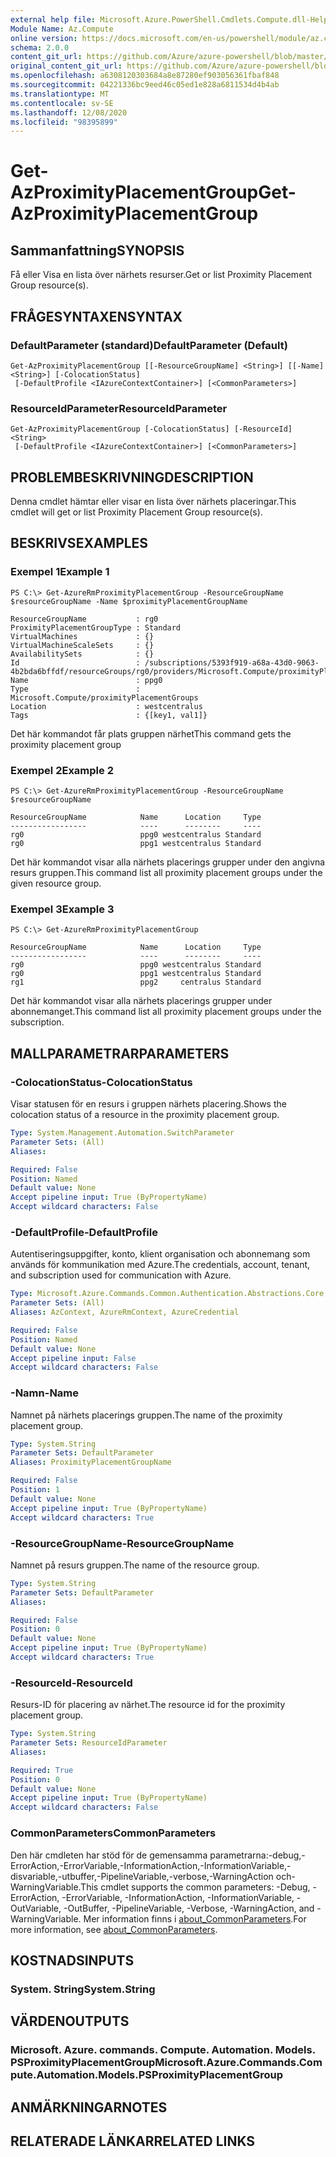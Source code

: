 ```yaml
---
external help file: Microsoft.Azure.PowerShell.Cmdlets.Compute.dll-Help.xml
Module Name: Az.Compute
online version: https://docs.microsoft.com/en-us/powershell/module/az.compute/get-azproximityplacementgroup
schema: 2.0.0
content_git_url: https://github.com/Azure/azure-powershell/blob/master/src/Compute/Compute/help/Get-AzProximityPlacementGroup.md
original_content_git_url: https://github.com/Azure/azure-powershell/blob/master/src/Compute/Compute/help/Get-AzProximityPlacementGroup.md
ms.openlocfilehash: a6308120303684a8e87280ef903056361fbaf848
ms.sourcegitcommit: 04221336bc9eed46c05ed1e828a6811534d4b4ab
ms.translationtype: MT
ms.contentlocale: sv-SE
ms.lasthandoff: 12/08/2020
ms.locfileid: "98395899"
---
```

# <span data-ttu-id="ae1d0-101">Get-AzProximityPlacementGroup</span><span class="sxs-lookup"><span data-stu-id="ae1d0-101">Get-AzProximityPlacementGroup</span></span>

## <span data-ttu-id="ae1d0-102">Sammanfattning</span><span class="sxs-lookup"><span data-stu-id="ae1d0-102">SYNOPSIS</span></span>
<span data-ttu-id="ae1d0-103">Få eller Visa en lista över närhets resurser.</span><span class="sxs-lookup"><span data-stu-id="ae1d0-103">Get or list Proximity Placement Group resource(s).</span></span>

## <span data-ttu-id="ae1d0-104">FRÅGESYNTAXEN</span><span class="sxs-lookup"><span data-stu-id="ae1d0-104">SYNTAX</span></span>

### <span data-ttu-id="ae1d0-105">DefaultParameter (standard)</span><span class="sxs-lookup"><span data-stu-id="ae1d0-105">DefaultParameter (Default)</span></span>
```
Get-AzProximityPlacementGroup [[-ResourceGroupName] <String>] [[-Name] <String>] [-ColocationStatus]
 [-DefaultProfile <IAzureContextContainer>] [<CommonParameters>]
```

### <span data-ttu-id="ae1d0-106">ResourceIdParameter</span><span class="sxs-lookup"><span data-stu-id="ae1d0-106">ResourceIdParameter</span></span>
```
Get-AzProximityPlacementGroup [-ColocationStatus] [-ResourceId] <String>
 [-DefaultProfile <IAzureContextContainer>] [<CommonParameters>]
```

## <span data-ttu-id="ae1d0-107">PROBLEMBESKRIVNING</span><span class="sxs-lookup"><span data-stu-id="ae1d0-107">DESCRIPTION</span></span>
<span data-ttu-id="ae1d0-108">Denna cmdlet hämtar eller visar en lista över närhets placeringar.</span><span class="sxs-lookup"><span data-stu-id="ae1d0-108">This cmdlet will get or list Proximity Placement Group resource(s).</span></span>

## <span data-ttu-id="ae1d0-109">BESKRIVS</span><span class="sxs-lookup"><span data-stu-id="ae1d0-109">EXAMPLES</span></span>

### <span data-ttu-id="ae1d0-110">Exempel 1</span><span class="sxs-lookup"><span data-stu-id="ae1d0-110">Example 1</span></span>
```
PS C:\> Get-AzureRmProximityPlacementGroup -ResourceGroupName $resourceGroupName -Name $proximityPlacementGroupName

ResourceGroupName           : rg0
ProximityPlacementGroupType : Standard
VirtualMachines             : {}
VirtualMachineScaleSets     : {}
AvailabilitySets            : {}
Id                          : /subscriptions/5393f919-a68a-43d0-9063-4b2bda6bffdf/resourceGroups/rg0/providers/Microsoft.Compute/proximityPlacementGroups/ppg0
Name                        : ppg0
Type                        : Microsoft.Compute/proximityPlacementGroups
Location                    : westcentralus
Tags                        : {[key1, val1]}
```

<span data-ttu-id="ae1d0-111">Det här kommandot får plats gruppen närhet</span><span class="sxs-lookup"><span data-stu-id="ae1d0-111">This command gets the proximity placement group</span></span>

### <span data-ttu-id="ae1d0-112">Exempel 2</span><span class="sxs-lookup"><span data-stu-id="ae1d0-112">Example 2</span></span>
```
PS C:\> Get-AzureRmProximityPlacementGroup -ResourceGroupName $resourceGroupName

ResourceGroupName            Name      Location     Type
-----------------            ----      --------     ----
rg0                          ppg0 westcentralus Standard
rg0                          ppg1 westcentralus Standard
```

<span data-ttu-id="ae1d0-113">Det här kommandot visar alla närhets placerings grupper under den angivna resurs gruppen.</span><span class="sxs-lookup"><span data-stu-id="ae1d0-113">This command list all proximity placement groups under the given resource group.</span></span>

### <span data-ttu-id="ae1d0-114">Exempel 3</span><span class="sxs-lookup"><span data-stu-id="ae1d0-114">Example 3</span></span>
```
PS C:\> Get-AzureRmProximityPlacementGroup

ResourceGroupName            Name      Location     Type
-----------------            ----      --------     ----
rg0                          ppg0 westcentralus Standard
rg0                          ppg1 westcentralus Standard
rg1                          ppg2     centralus Standard
```

<span data-ttu-id="ae1d0-115">Det här kommandot visar alla närhets placerings grupper under abonnemanget.</span><span class="sxs-lookup"><span data-stu-id="ae1d0-115">This command list all proximity placement groups under the subscription.</span></span>

## <span data-ttu-id="ae1d0-116">MALLPARAMETRAR</span><span class="sxs-lookup"><span data-stu-id="ae1d0-116">PARAMETERS</span></span>

### <span data-ttu-id="ae1d0-117">-ColocationStatus</span><span class="sxs-lookup"><span data-stu-id="ae1d0-117">-ColocationStatus</span></span>
<span data-ttu-id="ae1d0-118">Visar statusen för en resurs i gruppen närhets placering.</span><span class="sxs-lookup"><span data-stu-id="ae1d0-118">Shows the colocation status of a resource in the proximity placement group.</span></span>

```yaml
Type: System.Management.Automation.SwitchParameter
Parameter Sets: (All)
Aliases:

Required: False
Position: Named
Default value: None
Accept pipeline input: True (ByPropertyName)
Accept wildcard characters: False
```

### <span data-ttu-id="ae1d0-119">-DefaultProfile</span><span class="sxs-lookup"><span data-stu-id="ae1d0-119">-DefaultProfile</span></span>
<span data-ttu-id="ae1d0-120">Autentiseringsuppgifter, konto, klient organisation och abonnemang som används för kommunikation med Azure.</span><span class="sxs-lookup"><span data-stu-id="ae1d0-120">The credentials, account, tenant, and subscription used for communication with Azure.</span></span>

```yaml
Type: Microsoft.Azure.Commands.Common.Authentication.Abstractions.Core.IAzureContextContainer
Parameter Sets: (All)
Aliases: AzContext, AzureRmContext, AzureCredential

Required: False
Position: Named
Default value: None
Accept pipeline input: False
Accept wildcard characters: False
```

### <span data-ttu-id="ae1d0-121">-Namn</span><span class="sxs-lookup"><span data-stu-id="ae1d0-121">-Name</span></span>
<span data-ttu-id="ae1d0-122">Namnet på närhets placerings gruppen.</span><span class="sxs-lookup"><span data-stu-id="ae1d0-122">The name of the proximity placement group.</span></span>

```yaml
Type: System.String
Parameter Sets: DefaultParameter
Aliases: ProximityPlacementGroupName

Required: False
Position: 1
Default value: None
Accept pipeline input: True (ByPropertyName)
Accept wildcard characters: True
```

### <span data-ttu-id="ae1d0-123">-ResourceGroupName</span><span class="sxs-lookup"><span data-stu-id="ae1d0-123">-ResourceGroupName</span></span>
<span data-ttu-id="ae1d0-124">Namnet på resurs gruppen.</span><span class="sxs-lookup"><span data-stu-id="ae1d0-124">The name of the resource group.</span></span>

```yaml
Type: System.String
Parameter Sets: DefaultParameter
Aliases:

Required: False
Position: 0
Default value: None
Accept pipeline input: True (ByPropertyName)
Accept wildcard characters: True
```

### <span data-ttu-id="ae1d0-125">-ResourceId</span><span class="sxs-lookup"><span data-stu-id="ae1d0-125">-ResourceId</span></span>
<span data-ttu-id="ae1d0-126">Resurs-ID för placering av närhet.</span><span class="sxs-lookup"><span data-stu-id="ae1d0-126">The resource id for the proximity placement group.</span></span>

```yaml
Type: System.String
Parameter Sets: ResourceIdParameter
Aliases:

Required: True
Position: 0
Default value: None
Accept pipeline input: True (ByPropertyName)
Accept wildcard characters: False
```

### <span data-ttu-id="ae1d0-127">CommonParameters</span><span class="sxs-lookup"><span data-stu-id="ae1d0-127">CommonParameters</span></span>
<span data-ttu-id="ae1d0-128">Den här cmdleten har stöd för de gemensamma parametrarna:-debug,-ErrorAction,-ErrorVariable,-InformationAction,-InformationVariable,-disvariable,-utbuffer,-PipelineVariable,-verbose,-WarningAction och-WarningVariable.</span><span class="sxs-lookup"><span data-stu-id="ae1d0-128">This cmdlet supports the common parameters: -Debug, -ErrorAction, -ErrorVariable, -InformationAction, -InformationVariable, -OutVariable, -OutBuffer, -PipelineVariable, -Verbose, -WarningAction, and -WarningVariable.</span></span> <span data-ttu-id="ae1d0-129">Mer information finns i [about_CommonParameters](http://go.microsoft.com/fwlink/?LinkID=113216).</span><span class="sxs-lookup"><span data-stu-id="ae1d0-129">For more information, see [about_CommonParameters](http://go.microsoft.com/fwlink/?LinkID=113216).</span></span>

## <span data-ttu-id="ae1d0-130">KOSTNADS</span><span class="sxs-lookup"><span data-stu-id="ae1d0-130">INPUTS</span></span>

### <span data-ttu-id="ae1d0-131">System. String</span><span class="sxs-lookup"><span data-stu-id="ae1d0-131">System.String</span></span>

## <span data-ttu-id="ae1d0-132">VÄRDEN</span><span class="sxs-lookup"><span data-stu-id="ae1d0-132">OUTPUTS</span></span>

### <span data-ttu-id="ae1d0-133">Microsoft. Azure. commands. Compute. Automation. Models. PSProximityPlacementGroup</span><span class="sxs-lookup"><span data-stu-id="ae1d0-133">Microsoft.Azure.Commands.Compute.Automation.Models.PSProximityPlacementGroup</span></span>

## <span data-ttu-id="ae1d0-134">ANMÄRKNINGAR</span><span class="sxs-lookup"><span data-stu-id="ae1d0-134">NOTES</span></span>

## <span data-ttu-id="ae1d0-135">RELATERADE LÄNKAR</span><span class="sxs-lookup"><span data-stu-id="ae1d0-135">RELATED LINKS</span></span>
